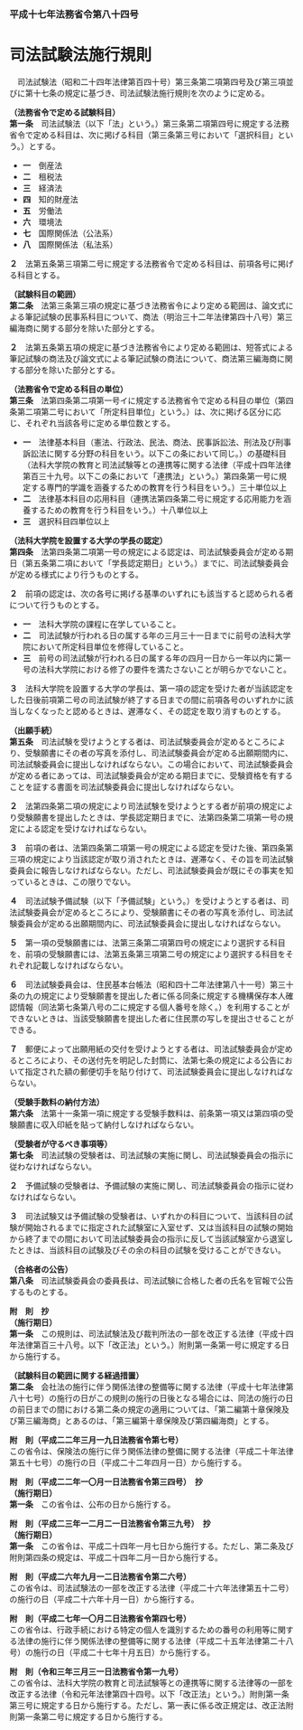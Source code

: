 ### 平成十七年法務省令第八十四号  
# 司法試験法施行規則  
　司法試験法（昭和二十四年法律第百四十号）第三条第二項第四号及び第三項並びに第十七条の規定に基づき、司法試験法施行規則を次のように定める。  
  
**（法務省令で定める試験科目）**  
**第一条**　司法試験法（以下「法」という。）第三条第二項第四号に規定する法務省令で定める科目は、次に掲げる科目（第三条第三号において「選択科目」という。）とする。  
* **一**　倒産法  
* **二**　租税法  
* **三**　経済法  
* **四**　知的財産法  
* **五**　労働法  
* **六**　環境法  
* **七**　国際関係法（公法系）  
* **八**　国際関係法（私法系）  
  
**２**　法第五条第三項第二号に規定する法務省令で定める科目は、前項各号に掲げる科目とする。  
  
**（試験科目の範囲）**  
**第二条**　法第三条第三項の規定に基づき法務省令により定める範囲は、論文式による筆記試験の民事系科目について、商法（明治三十二年法律第四十八号）第三編海商に関する部分を除いた部分とする。  
  
**２**　法第五条第五項の規定に基づき法務省令により定める範囲は、短答式による筆記試験の商法及び論文式による筆記試験の商法について、商法第三編海商に関する部分を除いた部分とする。  
  
**（法務省令で定める科目の単位）**  
**第三条**　法第四条第二項第一号イに規定する法務省令で定める科目の単位（第四条第二項第二号において「所定科目単位」という。）は、次に掲げる区分に応じ、それぞれ当該各号に定める単位数とする。  
* **一**　法律基本科目（憲法、行政法、民法、商法、民事訴訟法、刑法及び刑事訴訟法に関する分野の科目をいう。以下この条において同じ。）の基礎科目（法科大学院の教育と司法試験等との連携等に関する法律（平成十四年法律第百三十九号。以下この条において「連携法」という。）第四条第一号に規定する専門的学識を涵養するための教育を行う科目をいう。）三十単位以上  
* **二**　法律基本科目の応用科目（連携法第四条第二号に規定する応用能力を涵養するための教育を行う科目をいう。）十八単位以上  
* **三**　選択科目四単位以上  
  
**（法科大学院を設置する大学の学長の認定）**  
**第四条**　法第四条第二項第一号の規定による認定は、司法試験委員会が定める期日（第五条第二項において「学長認定期日」という。）までに、司法試験委員会が定める様式により行うものとする。  
  
**２**　前項の認定は、次の各号に掲げる基準のいずれにも該当すると認められる者について行うものとする。  
* **一**　法科大学院の課程に在学していること。  
* **二**　司法試験が行われる日の属する年の三月三十一日までに前号の法科大学院において所定科目単位を修得していること。  
* **三**　前号の司法試験が行われる日の属する年の四月一日から一年以内に第一号の法科大学院における修了の要件を満たさないことが明らかでないこと。  
  
**３**　法科大学院を設置する大学の学長は、第一項の認定を受けた者が当該認定をした日後前項第二号の司法試験が終了する日までの間に前項各号のいずれかに該当しなくなったと認めるときは、遅滞なく、その認定を取り消すものとする。  
  
**（出願手続）**  
**第五条**　司法試験を受けようとする者は、司法試験委員会が定めるところにより、受験願書にその者の写真を添付し、司法試験委員会が定める出願期間内に、司法試験委員会に提出しなければならない。この場合において、司法試験委員会が定める者にあっては、司法試験委員会が定める期日までに、受験資格を有することを証する書面を司法試験委員会に提出しなければならない。  
  
**２**　法第四条第二項の規定により司法試験を受けようとする者が前項の規定により受験願書を提出したときは、学長認定期日までに、法第四条第二項第一号の規定による認定を受けなければならない。  
  
**３**　前項の者は、法第四条第二項第一号の規定による認定を受けた後、第四条第三項の規定により当該認定が取り消されたときは、遅滞なく、その旨を司法試験委員会に報告しなければならない。ただし、司法試験委員会が既にその事実を知っているときは、この限りでない。  
  
**４**　司法試験予備試験（以下「予備試験」という。）を受けようとする者は、司法試験委員会が定めるところにより、受験願書にその者の写真を添付し、司法試験委員会が定める出願期間内に、司法試験委員会に提出しなければならない。  
  
**５**　第一項の受験願書には、法第三条第二項第四号の規定により選択する科目を、前項の受験願書には、法第五条第三項第二号の規定により選択する科目をそれぞれ記載しなければならない。  
  
**６**　司法試験委員会は、住民基本台帳法（昭和四十二年法律第八十一号）第三十条の九の規定により受験願書を提出した者に係る同条に規定する機構保存本人確認情報（同法第七条第八号の二に規定する個人番号を除く。）を利用することができないときは、当該受験願書を提出した者に住民票の写しを提出させることができる。  
  
**７**　郵便によって出願用紙の交付を受けようとする者は、司法試験委員会が定めるところにより、その送付先を明記した封筒に、法第七条の規定による公告において指定された額の郵便切手を貼り付けて、司法試験委員会に提出しなければならない。  
  
**（受験手数料の納付方法）**  
**第六条**　法第十一条第一項に規定する受験手数料は、前条第一項又は第四項の受験願書に収入印紙を貼って納付しなければならない。  
  
**（受験者が守るべき事項等）**  
**第七条**　司法試験の受験者は、司法試験の実施に関し、司法試験委員会の指示に従わなければならない。  
  
**２**　予備試験の受験者は、予備試験の実施に関し、司法試験委員会の指示に従わなければならない。  
  
**３**　司法試験又は予備試験の受験者は、いずれかの科目について、当該科目の試験が開始されるまでに指定された試験室に入室せず、又は当該科目の試験の開始から終了までの間において司法試験委員会の指示に反して当該試験室から退室したときは、当該科目の試験及びその余の科目の試験を受けることができない。  
  
**（合格者の公告）**  
**第八条**　司法試験委員会の委員長は、司法試験に合格した者の氏名を官報で公告するものとする。  
  
**附　則　抄**  
**（施行期日）**  
**第一条**　この規則は、司法試験法及び裁判所法の一部を改正する法律（平成十四年法律第百三十八号。以下「改正法」という。）附則第一条第一号に規定する日から施行する。  
  
**（試験科目の範囲に関する経過措置）**  
**第二条**　会社法の施行に伴う関係法律の整備等に関する法律（平成十七年法律第八十七号）の施行の日がこの規則の施行の日後となる場合には、同法の施行の日の前日までの間における第二条の規定の適用については、「第二編第十章保険及び第三編海商」とあるのは、「第三編第十章保険及び第四編海商」とする。  
  
**附　則（平成二二年三月一九日法務省令第七号）**  
この省令は、保険法の施行に伴う関係法律の整備に関する法律（平成二十年法律第五十七号）の施行の日（平成二十二年四月一日）から施行する。  
  
**附　則（平成二二年一〇月一日法務省令第三四号）　抄**  
**（施行期日）**  
**第一条**　この省令は、公布の日から施行する。  
  
**附　則（平成二三年一二月二一日法務省令第三九号）　抄**  
**（施行期日）**  
**第一条**　この省令は、平成二十四年一月七日から施行する。ただし、第二条及び附則第四条の規定は、平成二十四年二月一日から施行する。  
  
**附　則（平成二六年九月一二日法務省令第二六号）**  
この省令は、司法試験法の一部を改正する法律（平成二十六年法律第五十二号）の施行の日（平成二十六年十月一日）から施行する。  
  
**附　則（平成二七年一〇月二日法務省令第四七号）**  
この省令は、行政手続における特定の個人を識別するための番号の利用等に関する法律の施行に伴う関係法律の整備等に関する法律（平成二十五年法律第二十八号）の施行の日（平成二十七年十月五日）から施行する。  
  
**附　則（令和三年三月三一日法務省令第一九号）**  
この省令は、法科大学院の教育と司法試験等との連携等に関する法律等の一部を改正する法律（令和元年法律第四十四号。以下「改正法」という。）附則第一条第三号に規定する日から施行する。ただし、第一表に係る改正規定は、改正法附則第一条第二号に規定する日から施行する。  
  
